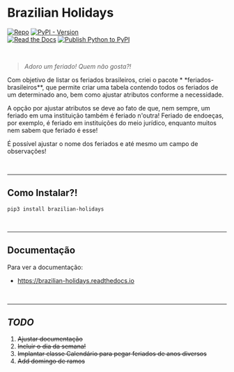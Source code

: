 # Brazilian Holidays

[![Repo](https://img.shields.io/badge/GitHub-repo-blue?logo=github&logoColor=f5f5f5)](https://github.com/michelmetran/brazilian-holidays)
[![PyPI - Version](https://img.shields.io/pypi/v/brazilian-holidays?logo=pypi&label=PyPI&color=blue)](https://pypi.org/project/brazilian-holidays/)\
[![Read the Docs](https://img.shields.io/readthedocs/brazilian-holidays?logo=ReadTheDocs&label=Read%20The%20Docs)](https://brazilian-holidays.readthedocs.io/)
[![Publish Python to PyPI](https://github.com/michelmetran/brazilian-holidays/actions/workflows/publish-to-pypipoetry.yml/badge.svg)](https://github.com/michelmetran/brazilian-holidays/actions/workflows/publish-to-pypipoetry.yml)

<br>



> _Adoro um feriado! Quem não gosta?!_

Com objetivo de listar os feriados brasileiros, criei o pacote \*
\*feriados-brasileiros\*\*, que permite criar uma tabela
contendo todos os feriados de um determinado ano, bem como ajustar atributos
conforme a necessidade.

A opção por ajustar atributos se deve ao fato de que, nem sempre, um feriado em
uma instituição também é feriado
n'outra! Feriado de endoeças, por exemplo, é feriado em instituições do meio
jurídico, enquanto muitos nem sabem que
feriado é esse!

É possível ajustar o nome dos feriados e até mesmo um campo de observações!

<br>

---

## Como Instalar?!

```shell
pip3 install brazilian-holidays
```

<br>

---

## Documentação

Para ver a documentação:

- https://brazilian-holidays.readthedocs.io

<br>

---

## _TODO_

1. ~~Ajustar documentação~~
2. ~~Incluir o dia da semana!~~
3. ~~Implantar classe Calendário para pegar feriados de anos diversos~~
4. ~~Add domingo de ramos~~
